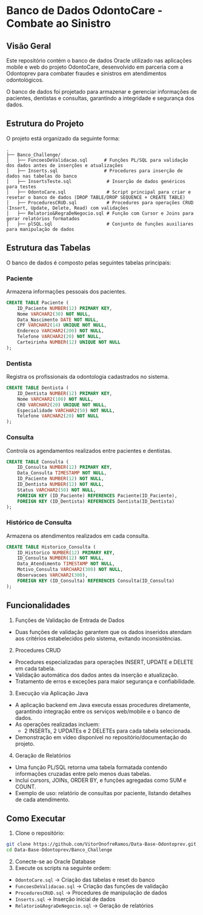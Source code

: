 # Banco de Dados OdontoCare - Combate ao Sinistro

## Visão Geral
Este repositório contém o banco de dados Oracle utilizado nas aplicações mobile e web do projeto OdontoCare, desenvolvido em parceria com a Odontoprev para combater fraudes e sinistros em atendimentos odontológicos.

O banco de dados foi projetado para armazenar e gerenciar informações de pacientes, dentistas e consultas, garantindo a integridade e segurança dos dados.

## Estrutura do Projeto
O projeto está organizado da seguinte forma:

```
.
├── Banco_Challenge/ 
│   ├── FuncoesDeValidacao.sql      # Funções PL/SQL para validação dos dados antes de inserções e atualizações
│   ├── Inserts.sql                 # Procedures para inserção de dados nas tabelas do banco
│   ├── InsertsTeste.sql             # Inserção de dados genéricos para testes
│   ├── OdontoCare.sql               # Script principal para criar e resetar o banco de dados (DROP TABLE/DROP SEQUENCE + CREATE TABLE)
│   ├── ProceduresCRUD.sql           # Procedures para operações CRUD (Insert, Update, Delete, Read) com validações
│   ├── Relatorio&RegraDeNegocio.sql # Função com Cursor e Joins para gerar relatórios formatados
│   ├── plSQL.sql                    # Conjunto de funções auxiliares para manipulação de dados
```

## Estrutura das Tabelas
O banco de dados é composto pelas seguintes tabelas principais:

### Paciente
Armazena informações pessoais dos pacientes.
```sql
CREATE TABLE Paciente (
    ID_Paciente NUMBER(12) PRIMARY KEY,
    Nome VARCHAR2(30) NOT NULL,
    Data_Nascimento DATE NOT NULL,
    CPF VARCHAR2(14) UNIQUE NOT NULL,
    Endereco VARCHAR2(200) NOT NULL,
    Telefone VARCHAR2(20) NOT NULL,
    Carteirinha NUMBER(12) UNIQUE NOT NULL
);
```

### Dentista
Registra os profissionais da odontologia cadastrados no sistema.
```sql
CREATE TABLE Dentista (
    ID_Dentista NUMBER(12) PRIMARY KEY,
    Nome VARCHAR2(100) NOT NULL,
    CRO VARCHAR2(20) UNIQUE NOT NULL,
    Especialidade VARCHAR2(50) NOT NULL,
    Telefone VARCHAR2(20) NOT NULL
);
```

### Consulta
Controla os agendamentos realizados entre pacientes e dentistas.
```sql
CREATE TABLE Consulta (
    ID_Consulta NUMBER(12) PRIMARY KEY,
    Data_Consulta TIMESTAMP NOT NULL,
    ID_Paciente NUMBER(12) NOT NULL,
    ID_Dentista NUMBER(12) NOT NULL,
    Status VARCHAR2(50) NOT NULL,
    FOREIGN KEY (ID_Paciente) REFERENCES Paciente(ID_Paciente),
    FOREIGN KEY (ID_Dentista) REFERENCES Dentista(ID_Dentista)
);
```

### Histórico de Consulta
Armazena os atendimentos realizados em cada consulta.
```sql
CREATE TABLE Historico_Consulta (
    ID_Historico NUMBER(12) PRIMARY KEY,
    ID_Consulta NUMBER(12) NOT NULL,
    Data_Atendimento TIMESTAMP NOT NULL,
    Motivo_Consulta VARCHAR2(300) NOT NULL,
    Observacoes VARCHAR2(300),
    FOREIGN KEY (ID_Consulta) REFERENCES Consulta(ID_Consulta)
);
```

## Funcionalidades
1. Funções de Validação de Entrada de Dados
  - Duas funções de validação garantem que os dados inseridos atendam aos critérios estabelecidos pelo sistema, evitando inconsistências.
2. Procedures CRUD
  - Procedures especializadas para operações INSERT, UPDATE e DELETE em cada tabela.
  - Validação automática dos dados antes da inserção e atualização.
  - Tratamento de erros e exceções para maior segurança e confiabilidade.
3. Execução via Aplicação Java
  - A aplicação backend em Java executa essas procedures diretamente, garantindo integração entre os serviços web/mobile e o banco de dados.
  - As operações realizadas incluem:
    - 2 INSERTs, 2 UPDATEs e 2 DELETEs para cada tabela selecionada.
  - Demonstração em vídeo disponível no repositório/documentação do projeto.
4. Geração de Relatórios
  - Uma função PL/SQL retorna uma tabela formatada contendo informações cruzadas entre pelo menos duas tabelas.
  - Inclui cursors, JOINs, ORDER BY, e funções agregadas como SUM e COUNT.
  - Exemplo de uso: relatório de consultas por paciente, listando detalhes de cada atendimento.

## Como Executar

1. Clone o repositório:
```bash
git clone https://github.com/VitorOnofreRamos/Data-Base-Odontoprev.git
cd Data-Base-Odontoprev/Banco_Challenge
```
2. Conecte-se ao Oracle Database
3. Execute os scripts na seguinte ordem:
  - `OdontoCare.sql` → Criação das tabelas e reset do banco
  - `FuncoesDeValidacao.sql` → Criação das funções de validação
  - `ProceduresCRUD.sql` → Procedures de manipulação de dados
  - `Inserts.sql` → Inserção inicial de dados
  - `Relatorio&RegraDeNegocio.sql` → Geração de relatórios
